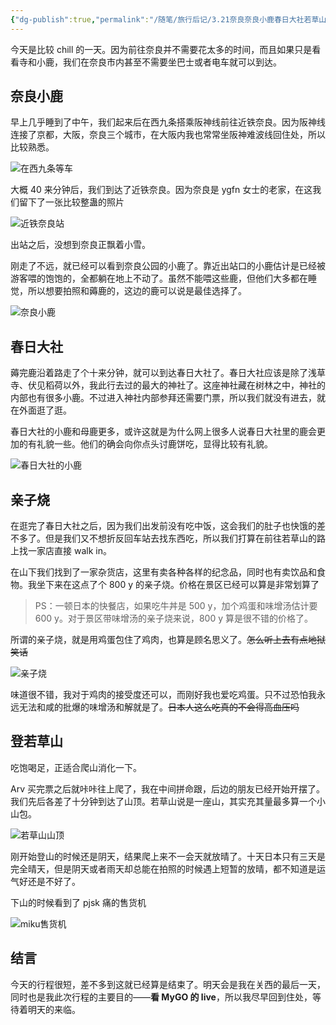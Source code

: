 ```yaml
---
{"dg-publish":true,"permalink":"/随笔/旅行后记/3.21奈良奈良小鹿春日大社若草山/","title":"3.21|奈良|奈良小鹿|春日大社|若草山","tags":["旅行","生活"],"created":"2024-03-21 19:23"}
---
```



今天是比较 chill 的一天。因为前往奈良并不需要花太多的时间，而且如果只是看看寺和小鹿，我们在奈良市内甚至不需要坐巴士或者电车就可以到达。

## 奈良小鹿

早上几乎睡到了中午，我们起来后在西九条搭乘阪神线前往近铁奈良。因为阪神线连接了京都，大阪，奈良三个城市，在大阪内我也常常坐阪神难波线回住处，所以比较熟悉。

![在西九条等车](https://s2.loli.net/2024/04/10/sMumBRAJclZf6Tn.jpg)

大概 40 来分钟后，我们到达了近铁奈良。因为奈良是 ygfn 女士的老家，在这我们留下了一张比较整蛊的照片

![近铁奈良站](https://s2.loli.net/2024/04/10/k9sTaQH5whmGzp4.jpg)

出站之后，没想到奈良正飘着小雪。

刚走了不远，就已经可以看到奈良公园的小鹿了。靠近出站口的小鹿估计是已经被游客喂的饱饱的，全都躺在地上不动了。虽然不能喂这些鹿，但他们大多都在睡觉，所以想要拍照和薅鹿的，这边的鹿可以说是最佳选择了。

![奈良小鹿](https://s2.loli.net/2024/04/10/e9YzVOF1n7NisTR.jpg)

## 春日大社

薅完鹿沿着路走了个十来分钟，就可以到达春日大社了。春日大社应该是除了浅草寺、伏见稻荷以外，我此行去过的最大的神社了。这座神社藏在树林之中，神社的内部也有很多小鹿。不过进入神社内部参拜还需要门票，所以我们就没有进去，就在外面逛了逛。

春日大社的小鹿和母鹿更多，或许这就是为什么网上很多人说春日大社里的鹿会更加的有礼貌一些。他们的确会向你点头讨鹿饼吃，显得比较有礼貌。

![春日大社的小鹿](https://s2.loli.net/2024/04/10/MQ3UKeI5ufSRAac.jpg)

## 亲子烧

在逛完了春日大社之后，因为我们出发前没有吃中饭，这会我们的肚子也快饿的差不多了。但是我们又不想折反回车站去找东西吃，所以我们打算在前往若草山的路上找一家店直接 walk in。

在山下我们找到了一家杂货店，这里有卖各种各样的纪念品，同时也有卖饮品和食物。我坐下来在这点了个 800 y 的亲子烧。价格在景区已经可以算是非常划算了

> PS：一顿日本的快餐店，如果吃牛丼是 500 y，加个鸡蛋和味增汤估计要 600 y。对于景区带味增汤的亲子烧来说，800 y 算是很不错的价格了。

所谓的亲子烧，就是用鸡蛋包住了鸡肉，也算是顾名思义了。~~怎么听上去有点地狱笑话~~

![亲子烧](https://s2.loli.net/2024/04/10/wbtNgsozPDHCe8x.jpg)

味道很不错，我对于鸡肉的接受度还可以，而刚好我也爱吃鸡蛋。只不过恐怕我永远无法和咸的批爆的味增汤和解就是了。~~日本人这么吃真的不会得高血压吗~~

## 登若草山

吃饱喝足，正适合爬山消化一下。

Arv 买完票之后就咔咔往上爬了，我在中间拼命跟，后边的朋友已经开始开摆了。我们先后各差了十分钟到达了山顶。若草山说是一座山，其实充其量最多算一个小山包。

![若草山山顶](https://s2.loli.net/2024/04/10/5NBWsf21qHntZ3x.jpg)

刚开始登山的时候还是阴天，结果爬上来不一会天就放晴了。十天日本只有三天是完全晴天，但是阴天或者雨天却总能在拍照的时候遇上短暂的放晴，都不知道是运气好还是不好了。

下山的时候看到了 pjsk 痛的售货机

![miku售货机](https://s2.loli.net/2024/04/10/Ypc5tziN4vkKAry.jpg)

## 结言

今天的行程很短，差不多到这就已经算是结束了。明天会是我在关西的最后一天，同时也是我此次行程的主要目的——**看 MyGO 的 live**，所以我尽早回到住处，等待着明天的来临。